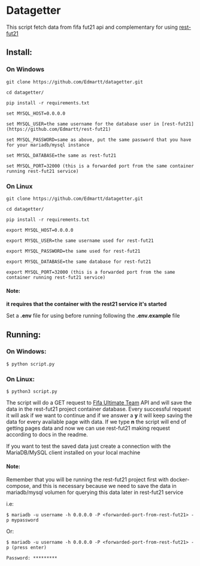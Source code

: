 # Datagetter

This script fetch data from fifa fut21 api and complementary for using [rest-fut21](https://github.com/Edmartt/rest-fut21)

## Install:

### On Windows

```
git clone https://github.com/Edmartt/datagetter.git
```

```
cd datagetter/
```

```
pip install -r requirements.txt
```

```
set MYSQL_HOST=0.0.0.0
```

```set MYSQL_USER=the same username for the database user in [rest-fut21](https://github.com/Edmartt/rest-fut21)```

```set MYSQL_PASSWORD=same as above, put the same password that you have for your mariadb/mysql instance```

```set MYSQL_DATABASE=the same as rest-fut21```

```set MYSQL_PORT=32000 (this is a forwarded port from the same container running rest-fut21 service)```


### On Linux

```
git clone https://github.com/Edmartt/datagetter.git
```
```
cd datagetter/
```

```
pip install -r requirements.txt
```

```
export MYSQL_HOST=0.0.0.0
```

```export MYSQL_USER=the same username used for rest-fut21```
    
```export MYSQL_PASSWORD=the same used for rest-fut21```

```export MYSQL_DATABASE=the same database for rest-fut21```

```export MYSQL_PORT=32000 (this is a forwarded port from the same container running rest-fut21 service)```

#### Note:

**it requires that the container with the rest21 service it's started**
	

Set a **.env** file for using before running following the **.env.example** file

## Running:

   ### On Windows:

    $ python script.py

   ### On Linux:
    
    $ python3 script.py
  
   The script will do a GET request to [Fifa Ultimate Team](https://futdb.app/api) API and will save the data in the rest-fut21 project container database. Every successful request it will ask if we want to continue and if we answer a **y** it will keep saving the data for every available page with data. If we type **n** the script will end of getting pages data and now we can use rest-fut21 making request according to docs in the readme.

If you want to test the saved data just create a connection with the MariaDB/MySQL client installed on your local machine 

#### Note:

Remember that you will be running the rest-fut21 project first with docker-compose, and this is necessary because we need to save the data in mariadb/mysql volumen for querying this data later in rest-fut21 service

i.e:


    $ mariadb -u username -h 0.0.0.0 -P <forwarded-port-from-rest-fut21> -p mypassword

Or:

    $ mariadb -u username -h 0.0.0.0 -P <forwarded-port-from-rest-fut21> -p (press enter)

    Password: *********
